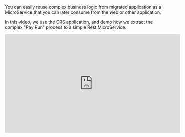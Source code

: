 You can easily reuse complex business logic from migrated application as a MicroService that you can later consume from the web or other application.

In this video, we use the CRS application, and demo how we extract the complex "Pay Run" process to a simple Rest MicroService.

<iframe width="560" height="315" src="https://www.youtube.com/embed/xPH4kj_6cJE" frameborder="0" allowfullscreen></iframe>